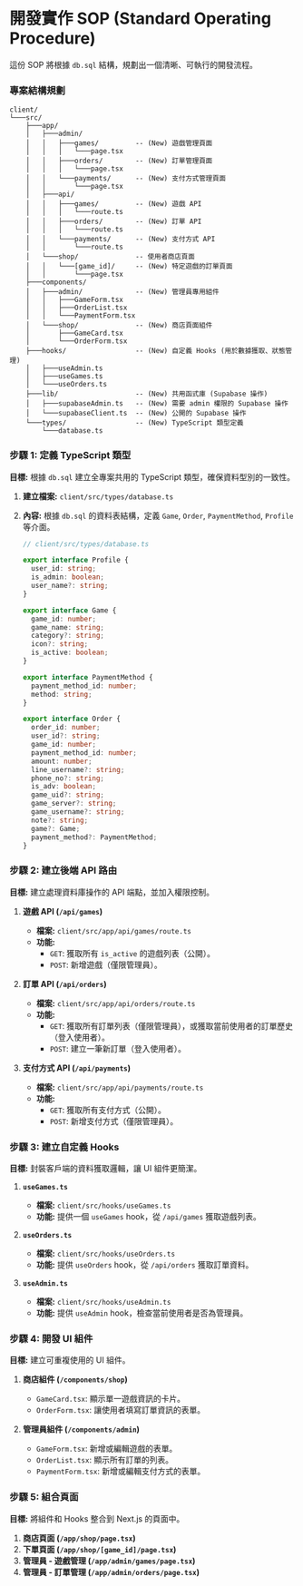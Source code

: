 # 開發實作 SOP (Standard Operating Procedure)

這份 SOP 將根據 `db.sql` 結構，規劃出一個清晰、可執行的開發流程。

### 專案結構規劃

```
client/
└───src/
    ├───app/
    │   ├───admin/
    │   │   ├───games/         -- (New) 遊戲管理頁面
    │   │   │   └───page.tsx
    │   │   ├───orders/        -- (New) 訂單管理頁面
    │   │   │   └───page.tsx
    │   │   └───payments/      -- (New) 支付方式管理頁面
    │   │       └───page.tsx
    │   ├───api/
    │   │   ├───games/         -- (New) 遊戲 API
    │   │   │   └───route.ts
    │   │   ├───orders/        -- (New) 訂單 API
    │   │   │   └───route.ts
    │   │   └───payments/      -- (New) 支付方式 API
    │   │       └───route.ts
    │   └───shop/              -- 使用者商店頁面
    │   │   └───[game_id]/     -- (New) 特定遊戲的訂單頁面
    │   │       └───page.tsx
    ├───components/
    │   ├───admin/             -- (New) 管理員專用組件
    │   │   ├───GameForm.tsx
    │   │   ├───OrderList.tsx
    │   │   └───PaymentForm.tsx
    │   └───shop/              -- (New) 商店頁面組件
    │       ├───GameCard.tsx
    │       └───OrderForm.tsx
    ├───hooks/                 -- (New) 自定義 Hooks (用於數據獲取、狀態管理)
    │   ├───useAdmin.ts
    │   ├───useGames.ts
    │   └───useOrders.ts
    ├───lib/                   -- (New) 共用函式庫 (Supabase 操作)
    │   ├───supabaseAdmin.ts   -- (New) 需要 admin 權限的 Supabase 操作
    │   └───supabaseClient.ts  -- (New) 公開的 Supabase 操作
    └───types/                 -- (New) TypeScript 類型定義
        └───database.ts
```

### 步驟 1: 定義 TypeScript 類型

**目標:** 根據 `db.sql` 建立全專案共用的 TypeScript 類型，確保資料型別的一致性。

1.  **建立檔案:** `client/src/types/database.ts`
2.  **內容:** 根據 `db.sql` 的資料表結構，定義 `Game`, `Order`, `PaymentMethod`, `Profile` 等介面。

    ```typescript
    // client/src/types/database.ts

    export interface Profile {
      user_id: string;
      is_admin: boolean;
      user_name?: string;
    }

    export interface Game {
      game_id: number;
      game_name: string;
      category?: string;
      icon?: string;
      is_active: boolean;
    }

    export interface PaymentMethod {
      payment_method_id: number;
      method: string;
    }

    export interface Order {
      order_id: number;
      user_id?: string;
      game_id: number;
      payment_method_id: number;
      amount: number;
      line_username?: string;
      phone_no?: string;
      is_adv: boolean;
      game_uid?: string;
      game_server?: string;
      game_username?: string;
      note?: string;
      game?: Game;
      payment_method?: PaymentMethod;
    }
    ```

### 步驟 2: 建立後端 API 路由

**目標:** 建立處理資料庫操作的 API 端點，並加入權限控制。

1.  **遊戲 API (`/api/games`)**
    *   **檔案:** `client/src/app/api/games/route.ts`
    *   **功能:**
        *   `GET`: 獲取所有 `is_active` 的遊戲列表（公開）。
        *   `POST`: 新增遊戲（僅限管理員）。

2.  **訂單 API (`/api/orders`)**
    *   **檔案:** `client/src/app/api/orders/route.ts`
    *   **功能:**
        *   `GET`: 獲取所有訂單列表（僅限管理員），或獲取當前使用者的訂單歷史（登入使用者）。
        *   `POST`: 建立一筆新訂單（登入使用者）。

3.  **支付方式 API (`/api/payments`)**
    *   **檔案:** `client/src/app/api/payments/route.ts`
    *   **功能:**
        *   `GET`: 獲取所有支付方式（公開）。
        *   `POST`: 新增支付方式（僅限管理員）。

### 步驟 3: 建立自定義 Hooks

**目標:** 封裝客戶端的資料獲取邏輯，讓 UI 組件更簡潔。

1.  **`useGames.ts`**
    *   **檔案:** `client/src/hooks/useGames.ts`
    *   **功能:** 提供一個 `useGames` hook，從 `/api/games` 獲取遊戲列表。

2.  **`useOrders.ts`**
    *   **檔案:** `client/src/hooks/useOrders.ts`
    *   **功能:** 提供 `useOrders` hook，從 `/api/orders` 獲取訂單資料。

3.  **`useAdmin.ts`**
    *   **檔案:** `client/src/hooks/useAdmin.ts`
    *   **功能:** 提供 `useAdmin` hook，檢查當前使用者是否為管理員。

### 步驟 4: 開發 UI 組件

**目標:** 建立可重複使用的 UI 組件。

1.  **商店組件 (`/components/shop`)**
    *   `GameCard.tsx`: 顯示單一遊戲資訊的卡片。
    *   `OrderForm.tsx`: 讓使用者填寫訂單資訊的表單。

2.  **管理員組件 (`/components/admin`)**
    *   `GameForm.tsx`: 新增或編輯遊戲的表單。
    *   `OrderList.tsx`: 顯示所有訂單的列表。
    *   `PaymentForm.tsx`: 新增或編輯支付方式的表單。

### 步驟 5: 組合頁面

**目標:** 將組件和 Hooks 整合到 Next.js 的頁面中。

1.  **商店頁面 (`/app/shop/page.tsx`)**
2.  **下單頁面 (`/app/shop/[game_id]/page.tsx`)**
3.  **管理員 - 遊戲管理 (`/app/admin/games/page.tsx`)**
4.  **管理員 - 訂單管理 (`/app/admin/orders/page.tsx`)**
